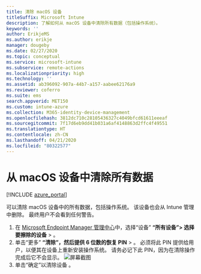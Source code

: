 ```yaml
---
title: 清除 macOS 设备
titleSuffix: Microsoft Intune
description: 了解如何从 macOS 设备中清除所有数据（包括操作系统）。
keywords: ''
author: ErikjeMS
ms.author: erikje
manager: dougeby
ms.date: 02/27/2020
ms.topic: conceptual
ms.service: microsoft-intune
ms.subservice: remote-actions
ms.localizationpriority: high
ms.technology: ''
ms.assetid: ab396092-907a-44b7-a157-aabee62176a9
ms.reviewer: coferro
ms.suite: ems
search.appverid: MET150
ms.custom: intune-azure
ms.collection: M365-identity-device-management
ms.openlocfilehash: 3812dc710c28105436327c4049bfcd61611eeeaf
ms.sourcegitcommit: 7f17d6eb9dd41b031a6af4148863d2ffc4f49551
ms.translationtype: HT
ms.contentlocale: zh-CN
ms.lasthandoff: 04/21/2020
ms.locfileid: "80322577"
---
```

# <a name="erase-all-data-from-a-macos-device"></a>从 macOS 设备中清除所有数据

[!INCLUDE [azure_portal](../includes/azure_portal.md)]

可以清除 macOS 设备中的所有数据，包括操作系统。 该设备也会从 Intune 管理中删除。 最终用户不会看到任何警告。

1. 在 [Microsoft Endpoint Manager 管理中心](https://go.microsoft.com/fwlink/?linkid=2109431)中，选择“设备” **“所有设备”> 选择要擦除的设备** >   。
2. 单击“更多” **“清除”，然后提供 6 位数的恢复 PIN** >    。 必须将此 PIN 提供给用户，以便其在设备上重新安装操作系统。 请务必记下此 PIN，因为在清除操作完成后它不会显示。
![屏幕截图](./media/device-erase/providepin.png)
3. 单击“确定”以清除设备  。
